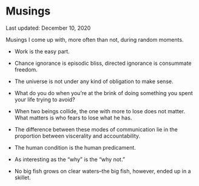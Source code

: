 Musings
=======

<div class="center">Last updated: December 10, 2020</div>

Musings I come up with, more often than not, during random moments.

- Work is the easy part.<br>


- Chance ignorance is episodic bliss, directed ignorance is consummate freedom.<br>


- The universe is not under any kind of obligation to make sense.<br>


- What do you do when you’re at the brink of doing something you spent your life
  trying to avoid?<br>


- When two beings collide, the one with more to lose does not matter. What
  matters is who fears to lose what he has.<br>


- The difference between these modes of communication lie in the proportion
  between viscerality and accountability.<br>


- The human condition is the human predicament.<br>


- As interesting as the “why” is the “why not.”<br>


- No big fish grows on clear waters–the big fish, however, ended up in a skillet.
